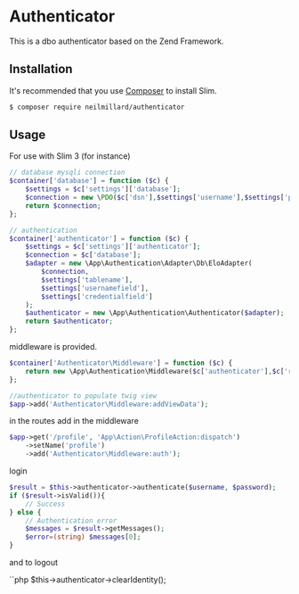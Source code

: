 # Authenticator

This is a dbo authenticator based on the Zend Framework.

## Installation
It's recommended that you use [Composer](https://getcomposer.org/) to install Slim.

```bash
$ composer require neilmillard/authenticator
```

## Usage

For use with Slim 3 (for instance)

```php
// database mysqli connection
$container['database'] = function ($c) {
    $settings = $c['settings']['database'];
    $connection = new \PDO($c['dsn'],$settings['username'],$settings['password']);
    return $connection;
};

// authentication
$container['authenticator'] = function ($c) {
    $settings = $c['settings']['authenticator'];
    $connection = $c['database'];
    $adapter = new \App\Authentication\Adapter\Db\EloAdapter(
        $connection,
        $settings['tablename'],
        $settings['usernamefield'],
        $settings['credentialfield']
    );
    $authenticator = new \App\Authentication\Authenticator($adapter);
    return $authenticator;
};
```

middleware is provided.

```php
$container['Authenticator\Middleware'] = function ($c) {
    return new \App\Authentication\Middleware($c['authenticator'],$c['router'],$c['view']);
};

//authenticator to populate twig view
$app->add('Authenticator\Middleware:addViewData');
```

in the routes add in the middleware

```php
$app->get('/profile', 'App\Action\ProfileAction:dispatch')
    ->setName('profile')
    ->add('Authenticator\Middleware:auth');
```

login

```php
$result = $this->authenticator->authenticate($username, $password);
if ($result->isValid()){
    // Success
} else {
    // Authentication error
    $messages = $result->getMessages();
    $error=(string) $messages[0];
}
```

and to logout

``php
$this->authenticator->clearIdentity();
```